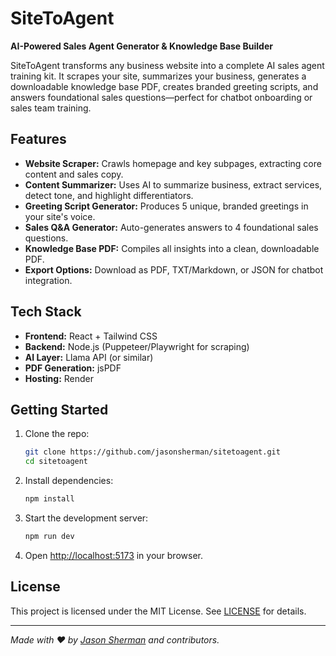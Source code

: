 # SiteToAgent

**AI-Powered Sales Agent Generator & Knowledge Base Builder**

SiteToAgent transforms any business website into a complete AI sales agent training kit. It scrapes your site, summarizes your business, generates a downloadable knowledge base PDF, creates branded greeting scripts, and answers foundational sales questions—perfect for chatbot onboarding or sales team training.

## Features

- **Website Scraper:** Crawls homepage and key subpages, extracting core content and sales copy.
- **Content Summarizer:** Uses AI to summarize business, extract services, detect tone, and highlight differentiators.
- **Greeting Script Generator:** Produces 5 unique, branded greetings in your site's voice.
- **Sales Q&A Generator:** Auto-generates answers to 4 foundational sales questions.
- **Knowledge Base PDF:** Compiles all insights into a clean, downloadable PDF.
- **Export Options:** Download as PDF, TXT/Markdown, or JSON for chatbot integration.

## Tech Stack

- **Frontend:** React + Tailwind CSS
- **Backend:** Node.js (Puppeteer/Playwright for scraping)
- **AI Layer:** Llama API (or similar)
- **PDF Generation:** jsPDF
- **Hosting:** Render

## Getting Started

1. Clone the repo:
   ```bash
   git clone https://github.com/jasonsherman/sitetoagent.git
   cd sitetoagent
   ```
2. Install dependencies:
   ```bash
   npm install
   ```
3. Start the development server:
   ```bash
   npm run dev
   ```
4. Open [http://localhost:5173](http://localhost:5173) in your browser.

## License

This project is licensed under the MIT License. See [LICENSE](LICENSE) for details.

---

*Made with ❤️ by [Jason Sherman](https://jasonsherman.org) and contributors.* 